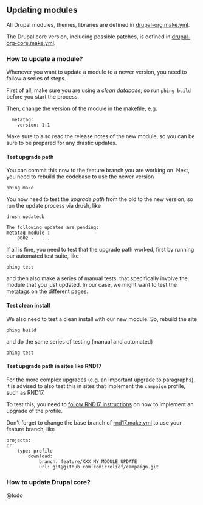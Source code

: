 ## Updating modules

All Drupal modules, themes, libraries are defined in [drupal-org.make.yml](profiles/cr/drupal-org.make.yml).

The Drupal core version, including possible patches, is defined in [drupal-org-core.make.yml](profiles/cr/drupal-org.make.yml).

### How to update a module?

Whenever you want to update a module to a newer version, you need to follow a series of steps.

First of all, make sure you are using a *clean database*, so run `phing build` before you start the process.

Then, change the version of the module in the makefile, e.g.

	  metatag:
    	version: 1.1

Make sure to also read the release notes of the new module, so you can be sure to be prepared for any drastic updates.

#### Test upgrade path

You can commit this now to the feature branch you are working on. Next, you need to rebuild the codebase to use the newer version

	phing make

You now need to test the *upgrade path* from the old to the new version, so run the update process via drush, like

	drush updatedb

	The following updates are pending:
	metatag module :
		8002 -   ...

If all is fine, you need to test that the upgrade path worked, first by running our automated test suite, like

	phing test

and then also make a series of manual tests, that specifically involve the module that you just updated. In our case, we might want to test the metatags on the different pages.

#### Test clean install

We also need to test a clean install with our new module. So, rebuild the site

	phing build

and do the same series of testing (manual and automated)

	phing test

#### Test upgrade path in sites like RND17

For the more complex upgrades (e.g. an important upgrade to paragraphs), it is advised to also test this in sites that implement the `campaign` profile, such as RND17. 

To test this, you need to [follow RND17 instructions](https://github.com/comicrelief/rnd17#updating-the-base-profile) on how to implement an upgrade of the profile.

Don't forget to change the base branch of [rnd17.make.yml](https://github.com/comicrelief/rnd17/blob/develop/profiles/rnd17/rnd17.make.yml) to use your feature branch, like

	projects:
 	cr:
 		type: profile
 			download:
 				branch: feature/XXX_MY_MODULE_UPDATE
 				url: git@github.com:comicrelief/campaign.git

### How to update Drupal core?

@todo

